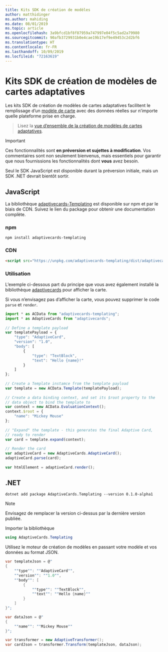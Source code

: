 ```yaml
---
title: Kits SDK de création de modèles
author: matthidinger
ms.author: mahiding
ms.date: 08/01/2019
ms.topic: article
ms.openlocfilehash: 3a9bfcd1bf8f87959a747997e04f5c5ad2a79980
ms.sourcegitcommit: 90afb3729931b0e4cae19b17ef9e49453c2d2bf6
ms.translationtype: HT
ms.contentlocale: fr-FR
ms.lasthandoff: 10/09/2019
ms.locfileid: "72163619"
---
```

# <a name="adaptive-card-templating-sdks"></a>Kits SDK de création de modèles de cartes adaptatives

Les kits SDK de création de modèles de cartes adaptatives facilitent le remplissage d’un [modèle de carte](language.md) avec des données réelles sur n’importe quelle plateforme prise en charge.

> Lisez la [vue d’ensemble de la création de modèles de cartes adaptatives](index.md).

> [!IMPORTANT] 
> 
> Ces fonctionnalités sont **en préversion et sujettes à modification**. Vos commentaires sont non seulement bienvenus, mais essentiels pour garantir que nous fournissions les fonctionnalités dont **vous** avez besoin.
> 
> Seul le SDK JavaScript est disponible durant la préversion initiale, mais un SDK .NET devrait bientôt sortir.

## <a name="javascript"></a>JavaScript

La bibliothèque [adaptivecards-Templating](https://www.npmjs.com/package/adaptivecards-templating) est disponible sur npm et par le biais de CDN. Suivez le lien du package pour obtenir une documentation complète.

### <a name="npm"></a>npm

```console
npm install adaptivecards-templating
```

### <a name="cdn"></a>CDN

```html
<script src="https://unpkg.com/adaptivecards-templating/dist/adaptivecards-templating.min.js"></script>
``` 

### <a name="usage"></a>Utilisation

L’exemple ci-dessous part du principe que vous avez également installé la bibliothèque [adaptivecards](https://www.npmjs.com/package/adaptivecards) pour afficher la carte. 

Si vous n’envisagez pas d’afficher la carte, vous pouvez supprimer le code `parse` et `render`. 

```js
import * as ACData from "adaptivecards-templating";
import * as AdaptiveCards from "adaptivecards";
 
// Define a template payload
var templatePayload = {
    "type": "AdaptiveCard",
    "version": "1.0",
    "body": [
        {
            "type": "TextBlock",
            "text": "Hello {name}!"
        }
    ]
};
 
// Create a Template instamce from the template payload
var template = new ACData.Template(templatePayload);
 
// Create a data binding context, and set its $root property to the
// data object to bind the template to
var context = new ACData.EvaluationContext();
context.$root = {
    "name": "Mickey Mouse"
};
 
// "Expand" the template - this generates the final Adaptive Card,
// ready to render
var card = template.expand(context);
 
// Render the card
var adaptiveCard = new AdaptiveCards.AdaptiveCard();
adaptiveCard.parse(card);
 
var htmlElement = adaptiveCard.render();
```

## <a name="net"></a>.NET 

```console
dotnet add package AdaptiveCards.Templating --version 0.1.0-alpha1
```

> [!NOTE]
>
> Envisagez de remplacer la version ci-dessus par la dernière version publiée.

Importer la bibliothèque 

```cs
using AdaptiveCards.Templating
```

Utilisez le moteur de création de modèles en passant votre modèle et vos données au format JSON.

```cs
var templateJson = @"
{
    ""type"": ""AdaptiveCard"",
    ""version"": ""1.0"",
    ""body"": [
        {
            ""type"": ""TextBlock"",
            ""text"": ""Hello {name}""
        }
    ]
}";

var dataJson = @"
{
    ""name"": ""Mickey Mouse""
}";

var transformer = new AdaptiveTransformer();
var cardJson = transformer.Transform(templateJson, dataJson);
```

